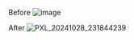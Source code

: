 
Before
![image](https://github.com/user-attachments/assets/62fbcc47-a60e-4b13-9e21-96edc6ea71ee)

After
![PXL_20241028_231844239](https://github.com/user-attachments/assets/5dabd208-2e39-40ca-bfa5-59e5086fff42)
